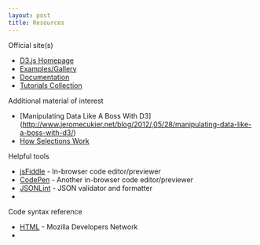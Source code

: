 ```yaml
---
layout: post
title: Resources
---
```


Official site(s)

* [D3.js Homepage](http://d3js.org) 
* [Examples/Gallery](https://github.com/mbostock/d3/wiki/Gallery)
* [Documentation](https://github.com/mbostock/d3/wiki)
* [Tutorials Collection](https://github.com/mbostock/d3/wiki/Tutorials)

Additional material of interest

* [Manipulating Data Like A Boss With D3] (http://www.jeromecukier.net/blog/2012/,05/28/manipulating-data-like-a-boss-with-d3/)
* [How Selections Work](http://bost.ocks.org/mike/selection/)

Helpful tools

* [jsFiddle](http://jsfiddle.net) - In-browser code editor/previewer
* [CodePen](http://codepen.io/) - Another in-browser code editor/previewer
* [JSONLint](http://jsonlint.com) - JSON validator and formatter
* 

Code syntax reference

* [HTML](https://developer.mozilla.org/en-US/docs/Web/HTML) - Mozilla Developers Network
* 
